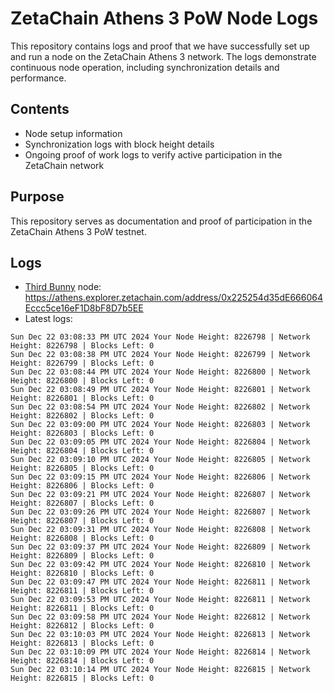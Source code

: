 # ZetaChain Athens 3 PoW Node Logs
This repository contains logs and proof that we have successfully set up and run a node on the ZetaChain Athens 3 network. The logs demonstrate continuous node operation, including synchronization details and performance.

## Contents
- Node setup information
- Synchronization logs with block height details
- Ongoing proof of work logs to verify active participation in the ZetaChain network

## Purpose
This repository serves as documentation and proof of participation in the ZetaChain Athens 3 PoW testnet.

## Logs

- [Third Bunny](https://thirdbunny.xyz/) node: https://athens.explorer.zetachain.com/address/0x225254d35dE666064Eccc5ce16eF1D8bF8D7b5EE
- Latest logs:
```
Sun Dec 22 03:08:33 PM UTC 2024 Your Node Height: 8226798 | Network Height: 8226798 | Blocks Left: 0
Sun Dec 22 03:08:38 PM UTC 2024 Your Node Height: 8226799 | Network Height: 8226799 | Blocks Left: 0
Sun Dec 22 03:08:44 PM UTC 2024 Your Node Height: 8226800 | Network Height: 8226800 | Blocks Left: 0
Sun Dec 22 03:08:49 PM UTC 2024 Your Node Height: 8226801 | Network Height: 8226801 | Blocks Left: 0
Sun Dec 22 03:08:54 PM UTC 2024 Your Node Height: 8226802 | Network Height: 8226802 | Blocks Left: 0
Sun Dec 22 03:09:00 PM UTC 2024 Your Node Height: 8226803 | Network Height: 8226803 | Blocks Left: 0
Sun Dec 22 03:09:05 PM UTC 2024 Your Node Height: 8226804 | Network Height: 8226804 | Blocks Left: 0
Sun Dec 22 03:09:10 PM UTC 2024 Your Node Height: 8226805 | Network Height: 8226805 | Blocks Left: 0
Sun Dec 22 03:09:15 PM UTC 2024 Your Node Height: 8226806 | Network Height: 8226806 | Blocks Left: 0
Sun Dec 22 03:09:21 PM UTC 2024 Your Node Height: 8226807 | Network Height: 8226807 | Blocks Left: 0
Sun Dec 22 03:09:26 PM UTC 2024 Your Node Height: 8226807 | Network Height: 8226807 | Blocks Left: 0
Sun Dec 22 03:09:31 PM UTC 2024 Your Node Height: 8226808 | Network Height: 8226808 | Blocks Left: 0
Sun Dec 22 03:09:37 PM UTC 2024 Your Node Height: 8226809 | Network Height: 8226809 | Blocks Left: 0
Sun Dec 22 03:09:42 PM UTC 2024 Your Node Height: 8226810 | Network Height: 8226810 | Blocks Left: 0
Sun Dec 22 03:09:47 PM UTC 2024 Your Node Height: 8226811 | Network Height: 8226811 | Blocks Left: 0
Sun Dec 22 03:09:53 PM UTC 2024 Your Node Height: 8226811 | Network Height: 8226811 | Blocks Left: 0
Sun Dec 22 03:09:58 PM UTC 2024 Your Node Height: 8226812 | Network Height: 8226812 | Blocks Left: 0
Sun Dec 22 03:10:03 PM UTC 2024 Your Node Height: 8226813 | Network Height: 8226813 | Blocks Left: 0
Sun Dec 22 03:10:09 PM UTC 2024 Your Node Height: 8226814 | Network Height: 8226814 | Blocks Left: 0
Sun Dec 22 03:10:14 PM UTC 2024 Your Node Height: 8226815 | Network Height: 8226815 | Blocks Left: 0
```
